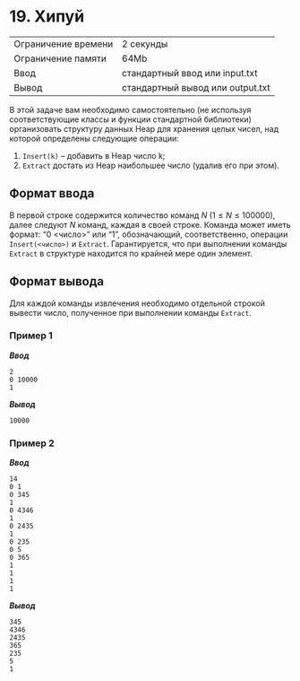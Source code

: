 # 19. Хипуй

|                   |                                |
|-------------------|--------------------------------|
|Ограничение времени|2 секунды                       |
|Ограничение памяти |64Mb                            |
|Ввод               |стандартный ввод или input.txt  |
|Вывод              |стандартный вывод или output.txt|

В этой задаче вам необходимо самостоятельно (не используя соответствующие классы и функции стандартной библиотеки) организовать структуру данных Heap для хранения целых чисел, над которой определены следующие операции:

1. `Insert(k)` – добавить в Heap число k;
1. `Extract` достать из Heap наибольшее число (удалив его при этом).

## Формат ввода

В первой строке содержится количество команд $N$ ($1 ≤ N ≤ 100000$), далее следуют $N$ команд, каждая в своей строке. Команда может иметь формат: “0 <число>” или “1”, обозначающий, соответственно, операции `Insert(<число>)` и `Extract`. Гарантируется, что при выполнении команды `Extract` в структуре находится по крайней мере один элемент.

## Формат вывода

Для каждой команды извлечения необходимо отдельной строкой вывести число, полученное при выполнении команды `Extract`.

### Пример 1

***Ввод***

```text
2
0 10000
1
```

***Вывод***

```text
10000
```

### Пример 2

***Ввод***

```text
14
0 1
0 345
1
0 4346
1
0 2435
1
0 235
0 5
0 365
1
1
1
1
```

***Вывод***

```text
345
4346
2435
365
235
5
1
```

